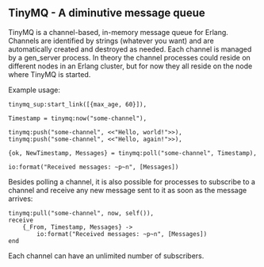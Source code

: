 TinyMQ - A diminutive message queue
--

TinyMQ is a channel-based, in-memory message queue for Erlang. Channels are
identified by strings (whatever you want) and are automatically created and
destroyed as needed. Each channel is managed by a gen_server process. In theory
the channel processes could reside on different nodes in an Erlang cluster, but
for now they all reside on the node where TinyMQ is started.

Example usage:

    tinymq_sup:start_link([{max_age, 60}]),

    Timestamp = tinymq:now("some-channel"),

    tinymq:push("some-channel", <<"Hello, world!">>),
    tinymq:push("some-channel", <<"Hello, again!">>),

    {ok, NewTimestamp, Messages} = tinymq:poll("some-channel", Timestamp),

    io:format("Received messages: ~p~n", [Messages])

Besides polling a channel, it is also possible for processes to subscribe to
a channel and receive any new message sent to it as soon as the message
arrives:

    tinymq:pull("some-channel", now, self()),
    receive
        {_From, Timestamp, Messages} ->
            io:format("Received messages: ~p~n", [Messages])
    end

Each channel can have an unlimited number of subscribers.
